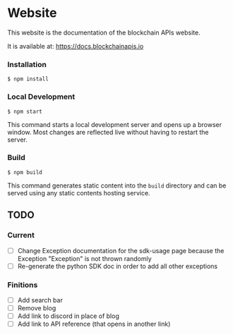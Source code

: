 # Website

This website is the documentation of the blockchain APIs website.

It is available at: https://docs.blockchainapis.io

### Installation

```
$ npm install
```

### Local Development

```
$ npm start
```

This command starts a local development server and opens up a browser window. Most changes are reflected live without having to restart the server.

### Build

```
$ npm build
```

This command generates static content into the `build` directory and can be served using any static contents hosting service.

## TODO

### Current

- [ ] Change Exception documentation for the sdk-usage page because the Exception "Exception" is not thrown randomly
- [ ] Re-generate the python SDK doc in order to add all other exceptions

### Finitions

- [ ] Add search bar
- [ ] Remove blog
- [ ] Add link to discord in place of blog
- [ ] Add link to API reference (that opens in another link)
